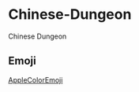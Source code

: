 # Chinese-Dungeon
Chinese Dungeon

## Emoji
[AppleColorEmoji](https://github.com/GORAlexComp/AppleColorEmojiFont/releases/download/v1/AppleColorEmoji.woff)
